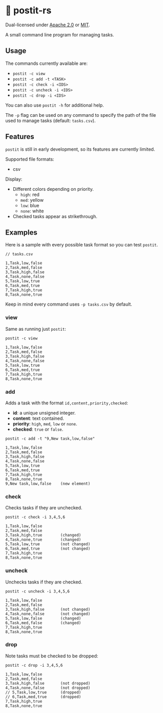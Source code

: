 # 📝 postit-rs
Dual-licensed under [Apache 2.0](LICENSE-APACHE) or [MIT](LICENSE-MIT).

A small command line program for managing tasks.


## Usage

The commands currently available are:

- `postit -c view`
- `postit -c add -t <TASK>`
- `postit -c check -i <IDS>`
- `postit -c uncheck -i <IDS>`
- `postit -c drop -i <IDS>`

You can also use `postit -h` for additional help.

The `-p` flag can be used on any command to specify the path of the file used to manage tasks (default: `tasks.csv`).


## Features

`postit` is still in early development, so its features are currently limited.

Supported file formats:
- csv

Display:
- Different colors depending on priority.
  - `high`: red
  - `med`: yellow
  - `low`: blue
  - `none`: white
- Checked tasks appear as strikethrough.


## Examples

Here is a sample with every possible task format so you can test `postit`.

```arduino
// tasks.csv

1,Task,low,false
2,Task,med,false
3,Task,high,false
4,Task,none,false
5,Task,low,true
6,Task,med,true
7,Task,high,true
8,Task,none,true
```

Keep in mind every command uses `-p tasks.csv` by default.

### view

Same as running just `postit`:

```arduino
postit -c view

1,Task,low,false
2,Task,med,false
3,Task,high,false
4,Task,none,false
5,Task,low,true
6,Task,med,true
7,Task,high,true
8,Task,none,true
```


### add

Adds a task with the format `id,content,priority,checked`:
- **id**: a unique unsigned integer.
- **content**: text contained.
- **priority**: `high`, `med`, `low` or `none`.
- **checked**: `true` or `false`.

```arduino
postit -c add -t "9,New task,low,false"

1,Task,low,false
2,Task,med,false
3,Task,high,false
4,Task,none,false
5,Task,low,true
6,Task,med,true
7,Task,high,true
8,Task,none,true
9,New task,low,false    (new element)
```


### check

Checks tasks if they are unchecked.

```arduino
postit -c check -i 3,4,5,6

1,Task,low,false
2,Task,med,false
3,Task,high,true        (changed)
4,Task,none,true        (changed)
5,Task,low,true         (not changed)
6,Task,med,true         (not changed)
7,Task,high,true
8,Task,none,true
```


### uncheck

Unchecks tasks if they are checked.

```arduino
postit -c uncheck -i 3,4,5,6

1,Task,low,false
2,Task,med,false
3,Task,high,false       (not changed)
4,Task,none,false       (not changed)
5,Task,low,false        (changed)
6,Task,med,false        (changed)
7,Task,high,true
8,Task,none,true
```


### drop

Note tasks must be checked to be dropped:

```arduino
postit -c drop -i 3,4,5,6

1,Task,low,false
2,Task,med,false
3,Task,high,false       (not dropped)
4,Task,none,false       (not dropped)
// 5,Task,low,true      (dropped)
// 6,Task,med,true      (dropped)
7,Task,high,true
8,Task,none,true
```
